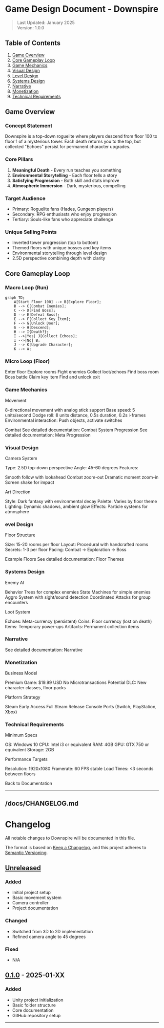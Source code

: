# Game Design Document - Downspire

> Last Updated: January 2025  
> Version: 1.0.0

## Table of Contents

1. [Game Overview](#game-overview)
2. [Core Gameplay Loop](#core-gameplay-loop)
3. [Game Mechanics](#game-mechanics)
4. [Visual Design](#visual-design)
5. [Level Design](#level-design)
6. [Systems Design](#systems-design)
7. [Narrative](#narrative)
8. [Monetization](#monetization)
9. [Technical Requirements](#technical-requirements)

## Game Overview

### Concept Statement
Downspire is a top-down roguelite where players descend from floor 100 to floor 1 of a mysterious tower. Each death returns you to the top, but collected "Echoes" persist for permanent character upgrades.

### Core Pillars
1. **Meaningful Death** - Every run teaches you something
2. **Environmental Storytelling** - Each floor tells a story
3. **Satisfying Progression** - Both skill and stats improve
4. **Atmospheric Immersion** - Dark, mysterious, compelling

### Target Audience
- Primary: Roguelite fans (Hades, Gungeon players)
- Secondary: RPG enthusiasts who enjoy progression
- Tertiary: Souls-like fans who appreciate challenge

### Unique Selling Points
- Inverted tower progression (top to bottom)
- Themed floors with unique bosses and key items
- Environmental storytelling through level design
- 2.5D perspective combining depth with clarity

## Core Gameplay Loop

### Macro Loop (Run)
```mermaid
graph TD;
    A[Start Floor 100] --> B[Explore Floor];
    B --> C[Combat Enemies];
    C --> D[Find Boss];
    D --> E[Defeat Boss];
    E --> F[Collect Key Item];
    F --> G[Unlock Door];
    G --> H[Descend];
    H --> I{Death?};
    I -->|Yes| J[Collect Echoes];
    I -->|No| B;
    J --> K[Upgrade Character];
    K --> A;
```
### Micro Loop (Floor)
Enter floor
Explore rooms
Fight enemies
Collect loot/echoes
Find boss room
Boss battle
Claim key item
Find and unlock exit

### Game Mechanics
Movement

8-directional movement with analog stick support
Base speed: 5 units/second
Dodge roll: 8 units distance, 0.5s duration, 0.2s i-frames
Environmental interaction: Push objects, activate switches

Combat
See detailed documentation: Combat System
Progression
See detailed documentation: Meta Progression

### Visual Design
Camera System

Type: 2.5D top-down perspective
Angle: 45-60 degrees
Features:

Smooth follow with lookahead
Combat zoom-out
Dramatic moment zoom-in
Screen shake for impact



Art Direction

Style: Dark fantasy with environmental decay
Palette: Varies by floor theme
Lighting: Dynamic shadows, ambient glow
Effects: Particle systems for atmosphere

### evel Design

Floor Structure

Size: 15-20 rooms per floor
Layout: Procedural with handcrafted rooms
Secrets: 1-3 per floor
Pacing: Combat -> Exploration -> Boss

Example Floors
See detailed documentation: Floor Themes

### Systems Design
Enemy AI

Behavior Trees for complex enemies
State Machines for simple enemies
Aggro System with sight/sound detection
Coordinated Attacks for group encounters

Loot System

Echoes: Meta-currency (persistent)
Coins: Floor currency (lost on death)
Items: Temporary power-ups
Artifacts: Permanent collection items

### Narrative

See detailed documentation: Narrative

### Monetization
Business Model

Premium Game: $19.99 USD
No Microtransactions
Potential DLC: New character classes, floor packs

Platform Strategy

Steam Early Access
Full Steam Release
Console Ports (Switch, PlayStation, Xbox)

### Technical Requirements
Minimum Specs

OS: Windows 10
CPU: Intel i3 or equivalent
RAM: 4GB
GPU: GTX 750 or equivalent
Storage: 2GB

Performance Targets

Resolution: 1920x1080
Framerate: 60 FPS stable
Load Times: <3 seconds between floors


Back to Documentation

---

## /docs/CHANGELOG.md


# Changelog

All notable changes to Downspire will be documented in this file.

The format is based on [Keep a Changelog](https://keepachangelog.com/en/1.0.0/),
and this project adheres to [Semantic Versioning](https://semver.org/spec/v2.0.0.html).

## [Unreleased]

### Added
- Initial project setup
- Basic movement system
- Camera controller
- Project documentation

### Changed
- Switched from 3D to 2D implementation
- Refined camera angle to 45 degrees

### Fixed
- N/A

## [0.1.0] - 2025-01-XX

### Added
- Unity project initialization
- Basic folder structure
- Core documentation
- GitHub repository setup

---

[Unreleased]: https://github.com/yourusername/downspire/compare/v0.1.0...HEAD
[0.1.0]: https://github.com/yourusername/downspire/releases/tag/v0.1.0
